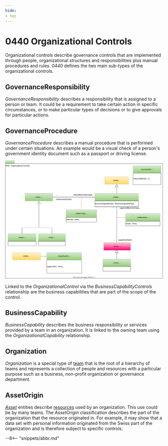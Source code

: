```yaml
---
hide:
- toc
---
```


<!-- SPDX-License-Identifier: CC-BY-4.0 -->
<!-- Copyright Contributors to the ODPi Egeria project. -->

# 0440 Organizational Controls

Organizational controls describe governance controls that are implemented through people, organizational structures and responsibilities plus manual procedures and rules.  *0440* defines the two main sub-types of the organizational controls.

## GovernanceResponsibility

*GovernanceResponsibility* describes a responsibility that is assigned to a person or team.  It could be a requirement to take certain action in specific circumstances, or to make particular types of decisions or to give approvals for particular actions.

## GovernanceProcedure

*GovernanceProcedure* describes a manual procedure that is performed under certain situations.  An example would be a visual check of a person's government identity document such as a passport or driving license.

![UML](0440-Organizational-Controls.svg)

Linked to the *OrganizationalControl* via the *BusinessCapabilityControls* relationship are the business capabilities that are part of the scope of the control.


## BusinessCapability

*BusinessCapability* describes the business responsibility or services provided by a team in an organization.  It is linked to the owning team using the *OrganizationalCapability* relationship.

## Organization

*Organization* is a special type of [team](/egeria-docs/types/1/0115-Teams) that is the root of a hierarchy of teams and represents a collection of people and resources with a particular purpose such as a business, non-profit organization or governance department.

## AssetOrigin

*[Asset](/egeria-docs/types/0/0010-Basic-Model)* entities describe [resources](/egeria-docs/concepts/resource) used by an organization.  This use could be by many teams.  The *AssetOrigin* classification describes the part of the organization that the resource originated in.  For example, it may show that a data set with personal information originated from the Swiss part of the organization and is therefore subject to specific controls.

--8<-- "snippets/abbr.md"
